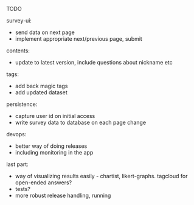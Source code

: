 TODO

survey-ui:
  - send data on next page
  - implement appropriate next/previous page, submit

contents:
  - update to latest version, include questions about nickname etc

tags:
  - add back magic tags
  - add updated dataset

persistence:
  - capture user id on initial access
  - write survey data to database on each page change

devops:
  - better way of doing releases
  - including monitoring in the app

last part:
  - way of visualizing results easily - chartist, likert-graphs. tagcloud for open-ended answers?
  - tests?
  - more robust release handling, running
